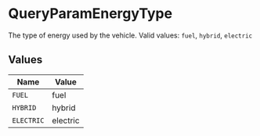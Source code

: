 # QueryParamEnergyType

The type of energy used by the vehicle.  Valid values: `fuel`, `hybrid`, `electric`


## Values

| Name       | Value      |
| ---------- | ---------- |
| `FUEL`     | fuel       |
| `HYBRID`   | hybrid     |
| `ELECTRIC` | electric   |